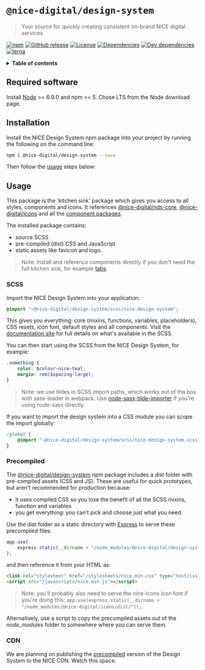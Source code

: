 # `@nice-digital/design-system`

> Your source for quickly creating consistent on-brand NICE digital services.

[![npm](https://img.shields.io/npm/v/@nice-digital/design-system.svg)](https://www.npmjs.com/package/@nice-digital/design-system)
[![GitHub release](https://img.shields.io/github/release/nhsevidence/nice-design-system.svg)](https://github.com/nhsevidence/nice-design-system)
[![License](https://img.shields.io/github/license/nhsevidence/nice-design-system.svg)](https://github.com/nhsevidence/nice-design-system/blob/master/LICENSE)
[![Dependencies](https://img.shields.io/david/nhsevidence/nice-design-system.svg)](https://david-dm.org/nhsevidence/nice-design-system)
[![Dev dependencies](https://img.shields.io/david/dev/nhsevidence/nice-design-system.svg)](https://david-dm.org/nhsevidence/nice-design-system?type=dev)
[![lerna](https://img.shields.io/badge/maintained%20with-lerna-cc00ff.svg)](https://lerna.js.org/)

<details>
<summary><strong>Table of contents</strong></summary>

- [`@nice-digital/design-system`](#nice-digitaldesign-system)
	- [Required software](#Required-software)
	- [Installation](#Installation)
	- [Usage](#Usage)
		- [SCSS](#SCSS)
		- [Precompiled](#Precompiled)
		- [CDN](#CDN)
  </details>

## Required software

Install [Node](https://nodejs.org/en/download/) >= 6.9.0 and npm >= 5. Chose LTS from the Node download page.

## Installation

Install the NICE Design System npm package into your project by running the following on the command line:

```sh
npm i @nice-digital/design-system --save
```

Then follow the [usage](#usage) steps below:

## Usage

This package is the 'kitchen sink' package which gives you access to all styles, components and icons. It references [@nice-digital/nds-core](packages/nds-core#readme), [@nice-digital/icons](https://github.com/nhsevidence/nice-icons#readme) and all the [component packages](packages).

The installed package contains:

- source SCSS
- pre-compiled (dist) CSS and JavaScript
- static assets like favicon and logo.

> Note: Install and reference components directly if you don't need the full kitchen sink, for example [tabs](packages/nds-tabs).

### SCSS

Import the NICE Design System into your application:

```scss
@import "~@nice-digital/design-system/scss/nice-design-system";
```

This gives you everything: core (mixins, functions, variables, placeholders), CSS resets, icon font, default styles and all components. Visit the [documentation site](https://nhsevidence.github.io/nice-design-system/technical/sass/documentation/) for full details on what's available in the SCSS.

You can then start using the SCSS from the NICE Design System, for example:

```scss
.something {
	color: $colour-nice-teal;
	margin: rem($spacing-large);
}
```

> Note: we use tildes in SCSS import paths, which works out of the box with sass-loader in webpack. Use [node-sass-tilde-importer](https://www.npmjs.com/package/node-sass-tilde-importer) if you're using node-sass directly.

If you want to import the design system into a CSS module you can scope the import globally:

```scss
:global {
	@import "~@nice-digital/design-system/scss/nice-design-system.scss";
}
```

### Precompiled

The [@nice-digital/design-system](https://www.npmjs.com/package/@nice-digital/design-system) npm package includes a dist folder with pre-compiled assets (CSS and JS). These are useful for quick prototypes, but aren't recommended for production because:

- it uses compiled CSS so you lose the benefit of all the SCSS mixins, function and variables
- you get everything: you can’t pick and choose just what you need.

Use the dist folder as a static directory with [Express](https://expressjs.com/) to serve these precompiled files:

```js
app.use(
	express.static(__dirname + "/node_modules/@nice-digital/design-system/dist/")
);
```

and then reference it from your HTML as:

```html
<link rel="stylesheet" href="/stylesheets/nice.min.css" type="text/css" />
<script src="/javascripts/nice.min.js"></script>
```

> Note: you'll probably also need to serve the nice-icons icon font if you're doing this: `app.use(express.static(__dirname + "/node_modules/@nice-digital/icons/dist/"));`.

Alternatively, use a script to copy the precompiled assets out of the _node_modules_ folder to somewhere where you can serve them.

### CDN

We are planning on publishing the [precompiled](#precompiled) version of the Design System to the NICE CDN. Watch this space.
